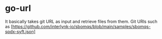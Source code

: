 # go-url

It basically takes git URL as input and retrieve files from them. Git URls such as [https://github.com/interlynk-io/sbomqs/blob/main/samples/sbomqs-spdx-syft.json]

